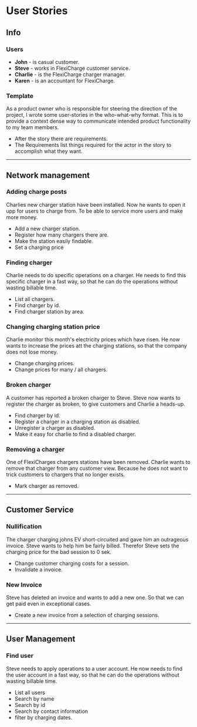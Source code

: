 # User Stories

## Info

### Users

* **John** - is casual customer.
* **Steve** - works in FlexiCharge customer service.
* **Charlie** - is the FlexiCharge charger manager.
* **Karen** - is an accountant for FlexiCharge.

### Template

As a product owner who is responsible for steering the direction of the project, 
I wrote some user-stories in the who-what-why format.
This is to provide a context dense way to communicate intended product functionality to my team members.
* After the story there are requirements.
* The Requirements list things required for the actor in the story to accomplish what they want.

***
## Network management

### Adding charge posts

Charlies new charger station have been installed. 
Now he wants to open it upp for users to charge from.
To be able to service more users and make more money.
* Add a new charger station.
* Register how many chargers there are.
* Make the station easily findable.
* Set a charging price

### Finding charger

Charlie needs to do specific operations on a charger. 
He needs to find this specific charger in a fast way, so that he can do the operations without wasting billable time.
* List all chargers.
* Find charger by id.
* Find charger station by area.

### Changing charging station price

Charlie monitor this month's electricity prices which have risen.
He now wants to increase the prices att the charging stations, so that the company does not lose money.
* Change charging prices.
* Change prices for many / all chargers.

### Broken charger

A customer has reported a broken charger to Steve.
Steve now wants to register the charger as broken, to give customers and Charlie a heads-up.
* Find charger by id.
* Register a charger in a charging station as disabled.
* Unregister a charger as disabled.
* Make it easy for charlie to find a disabled charger.

### Removing a charger

One of FlexiCharges chargers stations have been removed.
Charlie wants to remove that charger from any customer view.
Because he does not want to trick customers to chargers that no longer exists.
* Mark charger as removed.

***
## Customer Service

### Nullification
The charger charging johns EV short-circuited and gave him an outrageous invoice.
Steve wants to help him be fairly billed.
Therefor Steve sets the charging price for the bad session to 0 sek.
* Change customer charging costs for a session.
* Invalidate a invoice.

### New Invoice
Steve has deleted an invoice and wants to add a new one.
So that we can get paid even in exceptional cases.
* Create a new invoice from a selection of charging sessions.

***
## User Management

### Find user
Steve needs to apply operations to a user account. 
He now needs to find the user account in a fast way, so that he can do the operations without wasting billable time.
* List all users
* Search by name
* Search by id
* Search by contact information
* filter by charging dates.